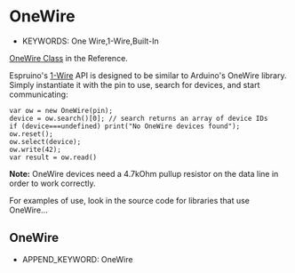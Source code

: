 <!--- Copyright (c) 2013 Gordon Williams, Pur3 Ltd. See the file LICENSE for copying permission. -->
OneWire
======

* KEYWORDS: One Wire,1-Wire,Built-In

[OneWire Class](/Reference#OneWire) in the Reference.

Espruino's [1-Wire](http://en.wikipedia.org/wiki/1-Wire) API is designed to be similar to Arduino's OneWire library. Simply instantiate it with the pin to use, search for devices, and start communicating:

```
var ow = new OneWire(pin); 
device = ow.search()[0]; // search returns an array of device IDs
if (device===undefined) print("No OneWire devices found");
ow.reset();
ow.select(device); 
ow.write(42);
var result = ow.read() 
```

**Note:** OneWire devices need a 4.7kOhm pullup resistor on the data line in order to work correctly.

For examples of use, look in the source code for libraries that use OneWire...

 OneWire
---------------

* APPEND_KEYWORD: OneWire

